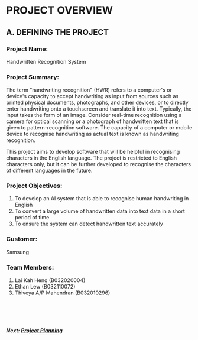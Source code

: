 # PROJECT OVERVIEW

## A. DEFINING THE PROJECT
### Project Name: 
Handwritten Recognition System

### Project Summary:
The term "handwriting recognition" (HWR) refers to a computer's or device's capacity to accept handwriting as input from sources such as printed physical documents, photographs, and other devices, or to directly enter handwriting onto a touchscreen and translate it into text. Typically, the input takes the form of an image. Consider real-time recognition using a camera for optical scanning or a photograph of handwritten text that is given to pattern-recognition software. The capacity of a computer or mobile device to recognise handwriting as actual text is known as handwriting recognition.

This project aims to develop software that will be helpful in recognising characters in the English language. The project is restricted to English characters only, but it can be further developed to recognise the characters of different languages in the future.

### Project Objectives:
1. To develop an AI system that is able to recognise human handwriting in English
2. To convert a large volume of handwritten data into text data in a short period of time
3. To ensure the system can detect handwritten text accurately

### Customer: 
Samsung

### Team Members: 
1. Lai Kah Heng (B032020004)
2. Ethan Lew (B032110072)
3. Thiveya A/P Mahendran (B032010296)

<br><br><br>
##### Next: [Project Planning](B-PROJECT_PLANNING.md)
